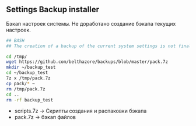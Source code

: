 ## Settings Backup installer

Бэкап настроек системы.
Не доработано создание бэкапа текущих настроек.

```sh
## BASH
## The creation of a backup of the current system settings is not finalized.

cd /tmp/
wget https://github.com/belthazore/backups/blob/master/pack.7z
mkdir ~/backup_test
cd ~/backup_test
7z x /tmp/pack.7z
cp pack/* ~
rm /tmp/pack.7z
cd ..
rm -rf backup_test
```

- scripts.7z -> Скрипты создания и распаковки бэкапа
- pack.7z -> бэкап файлов
